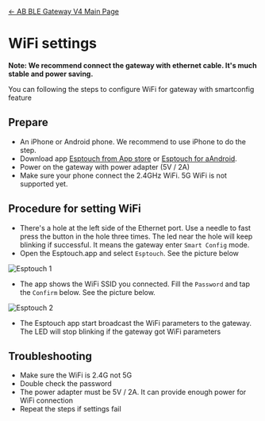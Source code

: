 [← AB BLE Gateway V4 Main Page](AB_BLE_Gateway_V4.md)

# WiFi settings #

**Note: We recommend connect the gateway with ethernet cable. It's much stable and power saving.**

You can following the steps to configure WiFi for gateway with smartconfig feature

## Prepare ##

* An iPhone or Android phone. We recommend to use iPhone to do the step.
* Download app [Esptouch from App store](https://apps.apple.com/app/espressif-esptouch/id1071176700) or [Esptouch for aAndroid](https://github.com/EspressifApp/EsptouchForAndroid/releases).
* Power on the gateway with power adapter (5V / 2A)
* Make sure your phone connect the 2.4GHz WiFi. 5G WiFi is not supported yet.

## Procedure for setting WiFi ##

* There's a hole at the left side of the Ethernet port. Use a needle to fast press the button in the hole three times. The led near the hole will keep blinking if successful. It means the gateway enter `Smart Config` mode.
* Open the Esptouch.app and select `Esptouch`. See the picture below

![Esptouch 1](https://i1.aprbrother.com/w/esptouch-1.jpg)
* The app shows the WiFi SSID you connected. Fill the `Password` and tap the `Confirm` below. See the picture below.

![Esptouch 2](https://i1.aprbrother.com/w/esptouch-2.png)
* The Esptouch app start broadcast the WiFi parameters to the gateway. The LED will stop blinking if the gateway got WiFi parameters

## Troubleshooting ##

* Make sure the WiFi is 2.4G not 5G
* Double check the password
* The power adapter must be 5V / 2A. It can provide enough power for WiFi connection
* Repeat the steps if settings fail

